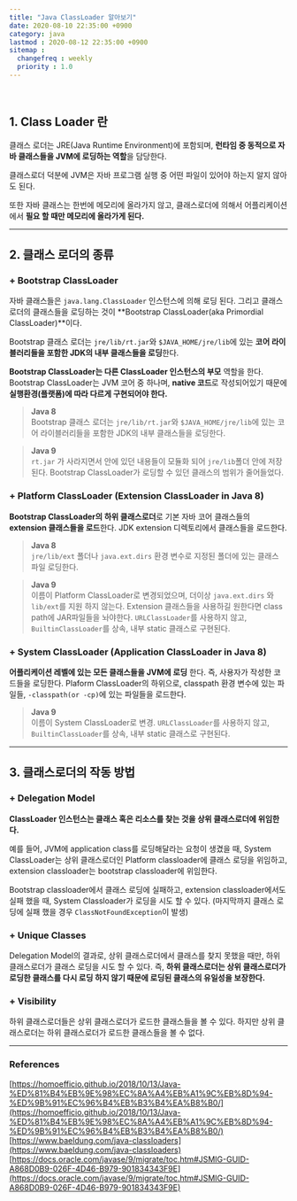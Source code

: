 ```yaml
---
title: "Java ClassLoader 알아보기"
date: 2020-08-10 22:35:00 +0900
category: java
lastmod : 2020-08-12 22:35:00 +0900
sitemap :
  changefreq : weekly
  priority : 1.0
---
```


<br>

## 1. Class Loader 란

클래스 로더는 JRE(Java Runtime Environment)에 포함되며, **런타임 중 동적으로 자바 클래스들을 JVM에 로딩하는 역할**을 담당한다.  
  
클래스로더 덕분에 JVM은 자바 프로그램 실행 중 어떤 파일이 있어야 하는지 알지 않아도 된다.  
  
또한 자바 클래스는 한번에 메모리에 올라가지 않고, 클래스로더에 의해서 어플리케이션에서 **필요 할 때만 메모리에 올라가게 된다.**

---

## 2. 클래스 로더의 종류

### + Bootstrap ClassLoader

자바 클래스들은 `java.lang.ClassLoader` 인스턴스에 의해 로딩 된다. 그리고 클래스로더의 클래스들을 로딩하는 것이 **Bootstrap ClassLoader(aka Primordial ClassLoader)**이다.  
  
Bootstrap 클래스 로더는 `jre/lib/rt.jar`와 `$JAVA_HOME/jre/lib`에 있는 **코어 라이블러리들을 포함한 JDK의 내부 클래스들을 로딩**한다.  
  
**Bootstrap ClassLoader는 다른 ClassLoader 인스턴스의 부모** 역할을 한다. Bootstrap ClassLoader는 JVM 코어 중 하나며, **native 코드**로 작성되어있기 때문에 **실행환경(플랫폼)에 따라 다르게 구현되어야 한다.**  

> **Java 8**  
Bootstrap 클래스 로더는 `jre/lib/rt.jar`와 `$JAVA_HOME/jre/lib`에 있는 코어 라이블러리들을 포함한 JDK의 내부 클래스들을 로딩한다.
  
> **Java 9**  
`rt.jar` 가 사라지면서 안에 있던 내용들이 모듈화 되어 `jre/lib`폴더 안에 저장된다. Bootstrap ClassLoader가 로딩할 수 있던 클래스의 범위가 줄어들었다.

### + Platform ClassLoader (Extension ClassLoader in Java 8)

**Bootstrap ClassLoader의 하위 클래스로더**로 기본 자바 코어 클래스들의 **extension 클래스들을 로드**한다. JDK extension 디렉토리에서 클래스들을 로드한다.  
  
> **Java 8**  
`jre/lib/ext` 폴더나 `java.ext.dirs` 환경 변수로 지정된 폴더에 있는 클래스 파일 로딩한다.
  
> **Java 9**  
이름이 Platform ClassLoader로 변경되었으며, 더이상 `java.ext.dirs` 와 `lib/ext`를 지원 하지 않는다. Extension 클래스들을 사용하길 원한다면 class path에 JAR파일들을 놔야한다. `URLClassLoader`를 사용하지 않고, `BuiltinClassLoader`를 상속, 내부 static 클래스로 구현된다.

### + System ClassLoader (Application ClassLoader in Java 8)

**어플리케이션 레벨에 있는 모든 클래스들을 JVM에 로딩** 한다. 즉, 사용자가 작성한 코드들을 로딩한다. Plaform ClassLoader의 하위으로, classpath 환경 변수에 있는 파일들, `-classpath(or -cp)`에 있는 파일들을 로드한다.
  
> **Java 9**  
이름이 System ClassLoader로 변경.  `URLClassLoader`를 사용하지 않고, `BuiltinClassLoader`를 상속, 내부 static 클래스로 구현된다.

---

## 3. 클래스로더의 작동 방법

### + Delegation Model

**ClassLoader 인스턴스는 클래스 혹은 리소스를 찾는 것을 상위 클래스로더에 위임한다.**  
  
예를 들어, JVM에 application class를 로딩해달라는 요청이 생겼을 때, System ClassLoader는 상위 클래스로더인 Platform classloader에 클래스 로딩을 위임하고, extension classloader는 bootstrap classloader에 위임한다.  
  
Bootstrap classloader에서 클래스 로딩에 실패하고, extension classloader에서도 실패 했을 때, System Classloader가 로딩을 시도 할 수 있다. (마지막까지 클래스 로딩에 실패 했을 경우 `ClassNotFoundException`이 발생)

### + Unique Classes

Delegation Model의 결과로, 상위 클래스로더에서 클래스를 찾지 못했을 때만, 하위 클래스로더가 클래스 로딩을 시도 할 수 있다. 즉, **하위 클래스로더는 상위 클래스로더가 로딩한 클래스를 다시 로딩 하지 않기 때문에 로딩된 클래스의 유일성을 보장한다.**

### + Visibility

하위 클래스로더들은 상위 클래스로더가 로드한 클래스들을 볼 수 있다. 하지만 상위 클래스로더는 하위 클래스로더가 로드한 클래스들을 볼 수 없다.

---

### References

[https://homoefficio.github.io/2018/10/13/Java-%ED%81%B4%EB%9E%98%EC%8A%A4%EB%A1%9C%EB%8D%94-%ED%9B%91%EC%96%B4%EB%B3%B4%EA%B8%B0/](https://homoefficio.github.io/2018/10/13/Java-%ED%81%B4%EB%9E%98%EC%8A%A4%EB%A1%9C%EB%8D%94-%ED%9B%91%EC%96%B4%EB%B3%B4%EA%B8%B0/)  
[https://www.baeldung.com/java-classloaders](https://www.baeldung.com/java-classloaders)  
[https://docs.oracle.com/javase/9/migrate/toc.htm#JSMIG-GUID-A868D0B9-026F-4D46-B979-901834343F9E](https://docs.oracle.com/javase/9/migrate/toc.htm#JSMIG-GUID-A868D0B9-026F-4D46-B979-901834343F9E)  